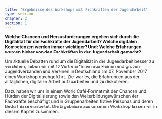 ```yaml
---
title: "Ergebnisse des Workshops mit Fachkräften der Jugendarbeit"
type: section
chapter: 2
section: 1
---
```

<strong>Welche Chancen und Herausforderungen ergeben sich durch die Digitalität für die Fachkräfte der Jugendarbeit? 
Welche digitalen Kompetenzen werden immer wichtiger? Und: Welche Erfahrungen wurden bisher von den Fachkräften in der 
Jugendarbeit gemacht?</strong>

Um aktuelle Debatten rund um die Digitalität in der Jugendarbeit besser zu verstehen, haben wir mit 16 Vertreter*innen 
aus kleinen und großen Jugendverbänden und Vereinen in Deutschland am 07. November 2017 einen Workshop durchgeführt. 
Ziel war es, die Erfahrungen aus der alltäglichen, digitalen Arbeit aufzuarbeiten und zu diskutieren.

Dazu haben wir uns in einem World Café-Format mit den Chancen und Hürden der Digitalisierung sowie den 
Weiterbildungswünschen der Fachkräfte beschäftigt und in Gruppenarbeiten fiktive Personas und deren Bedürfnisse 
erarbeitet. Die Ergebnisse aus unserem Workshop fassen wir in diesem Kapitel zusammen.
